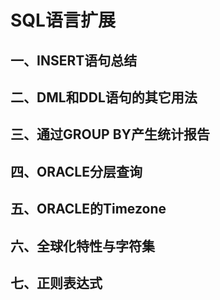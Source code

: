 # SQL语言扩展

## 一、INSERT语句总结

## 二、DML和DDL语句的其它用法

## 三、通过GROUP BY产生统计报告

## 四、ORACLE分层查询

## 五、ORACLE的Timezone

## 六、全球化特性与字符集

## 七、正则表达式